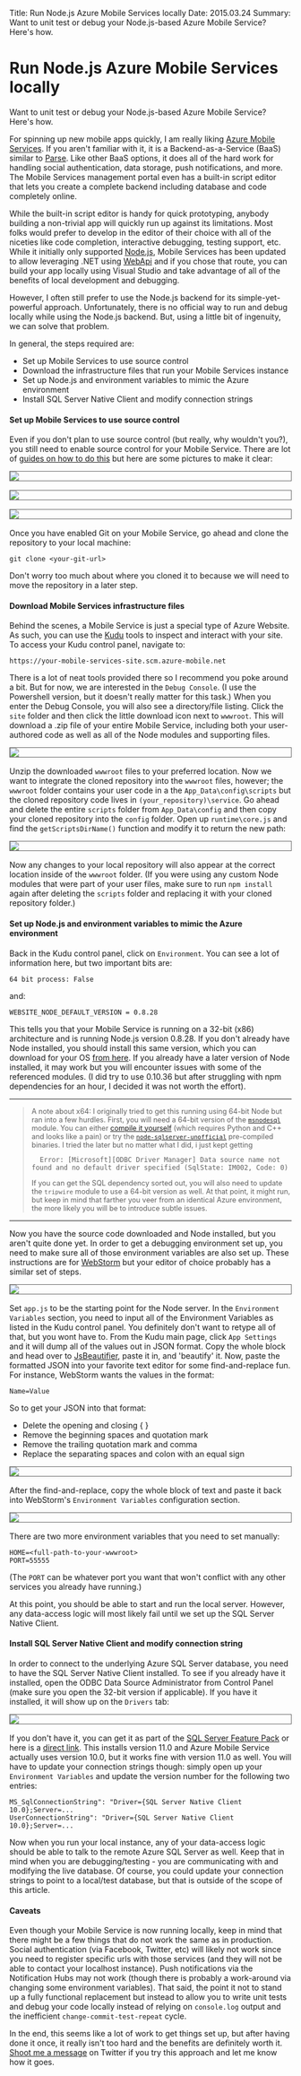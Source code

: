 Title: Run Node.js Azure Mobile Services locally
Date: 2015.03.24
Summary: Want to unit test or debug your Node.js-based Azure Mobile Service? Here's how.

<div class="hero-unit">
<h1>Run Node.js Azure Mobile Services locally</h1>
<p>Want to unit test or debug your Node.js-based Azure Mobile Service? Here's how.</p>
</div>

<style>
.maincontent h4 { margin: 16px 0 8px 0; }
.img img { display: block; margin-bottom: 16px; border: solid 1px #666666; }
.img span { text-align: center; }
blockquote p { font-size: 90%; }
blockquote pre { margin: 10px 0; }
</style>

For spinning up new mobile apps quickly, I am really liking [Azure Mobile Services][MobileServices]. If you aren't familiar with it, it is a Backend-as-a-Service (BaaS) similar to [Parse]. Like other BaaS options, it does all of the hard work for handling social authentication, data storage, push notifications, and more. The Mobile Services management portal even has a built-in script editor that lets you create a complete backend including database and code completely online.

While the built-in script editor is handy for quick prototyping, anybody building a non-trivial app will quickly run up against its limitations. Most folks would prefer to develop in the editor of their choice with all of the niceties like code completion, interactive debugging, testing support, etc. While it initially only supported [Node.js], Mobile Services has been updated to allow leveraging .NET using [WebApi] and if you chose that route, you can build your app locally using Visual Studio and take advantage of all of the benefits of local development and debugging.

However, I often still prefer to use the Node.js backend for its simple-yet-powerful approach. Unfortunately, there is no official way to run and debug locally while using the Node.js backend. But, using a little bit of ingenuity, we can solve that problem.

In general, the steps required are:

- Set up Mobile Services to use source control
- Download the infrastructure files that run your Mobile Services instance
- Set up Node.js and environment variables to mimic the Azure environment
- Install SQL Server Native Client and modify connection strings

#### Set up Mobile Services to use source control

Even if you don't plan to use source control (but really, why wouldn't you?), you still need to enable source control for your Mobile Service. There are lot of [guides on how to do this][EnableSourceControl] but here are some pictures to make it clear:

<div class="img">
<img src="images/run-azure-mobile-services-locally-scm1.png"/>
</div>

<div class="img">
<img src="images/run-azure-mobile-services-locally-scm2.png"/>
</div>

<div class="img">
<img src="images/run-azure-mobile-services-locally-scm3.png"/>
</div>

Once you have enabled Git on your Mobile Service, go ahead and clone the repository to your local machine:

	git clone <your-git-url>

Don't worry too much about where you cloned it to because we will need to move the repository in a later step.

#### Download Mobile Services infrastructure files

Behind the scenes, a Mobile Service is just a special type of Azure Website. As such, you can use the [Kudu] tools to inspect and interact with your site. To access your Kudu control panel, navigate to:

	https://your-mobile-services-site.scm.azure-mobile.net

There is a lot of neat tools provided there so I recommend you poke around a bit. But for now, we are interested in the `Debug Console`. (I use the Powershell version, but it doesn't really matter for this task.) When you enter the Debug Console, you will also see a directory/file listing. Click the `site` folder and then click the little download icon next to `wwwroot`. This will download a .zip file of your entire Mobile Service, including both your user-authored code as well as all of the Node modules and supporting files.

<div class="img">
<img src="images/run-azure-mobile-services-locally-kudu1.png"/>
</div>

Unzip the downloaded `wwwroot` files to your preferred location. Now we want to integrate the cloned repository into the `wwwroot` files, however; the `wwwroot` folder contains your user code in a the `App_Data\config\scripts` but the cloned repository code lives in `(your_repository)\service`. Go ahead and delete the entire `scripts` folder from `App_Data\config` and then copy your cloned repository into the `config` folder. Open up `runtime\core.js` and find the `getScriptsDirName()` function and modify it to return the new path:

<div class="img">
<img src="images/run-azure-mobile-services-locally-webstorm3.png"/>
</div>

Now any changes to your local repository will also appear at the correct location inside of the `wwwroot` folder. (If you were using any custom Node modules that were part of your user files, make sure to run `npm install` again after deleting the `scripts` folder and replacing it with your cloned repository folder.)

#### Set up Node.js and environment variables to mimic the Azure environment

Back in the Kudu control panel, click on `Environment`. You can see a lot of information here, but two important bits are:

	64 bit process: False

and:

	WEBSITE_NODE_DEFAULT_VERSION = 0.8.28

This tells you that your Mobile Service is running on a 32-bit (x86) architecture and is running Node.js version 0.8.28. If you don't already have Node installed, you should install this same version, which you can download for your OS [from here][NodeDownload]. If you already have a later version of Node installed, it may work but you will encounter issues with some of the referenced modules. (I did try to use 0.10.36 but after struggling with npm dependencies for an hour, I decided it was not worth the effort).

-----------------------------------------

<a name="x64"></a>
> A note about x64: I originally tried to get this running using 64-bit Node but ran into a few hurdles. First, you will need a 64-bit version of the [`msnodesql`][msnodesql] module. You can either [compile it yourself][CompileSql] (which requires Python and C++ and looks like a pain) or try the [`node-sqlserver-unofficial`][Unofficial] pre-compiled binaries. I tried the later but no matter what I did, i just kept getting
>
> 
> 		Error: [Microsoft][ODBC Driver Manager] Data source name not found and no default driver specified (SqlState: IM002, Code: 0)
>
> If you can get the SQL dependency sorted out, you will also need to update the `tripwire` module to use a 64-bit version as well. At that point, it might run, but keep in mind that farther you veer from an identical Azure environment, the more likely you will be to introduce subtle issues.

-----------------------------------------

Now you have the source code downloaded and Node installed, but you aren't quite done yet. In order to get a debugging environment set up, you need to make sure all of those environment variables are also set up. These instructions are for [WebStorm] but your editor of choice probably has a similar set of steps. 

<div class="img">
<img src="images/run-azure-mobile-services-locally-webstorm1.png"/>
</div>

Set `app.js` to be the starting point for the Node server. In the `Environment Variables` section, you need to input all of the Environment Variables as listed in the Kudu control panel. You definitely don't want to retype all of that, but you wont have to. From the Kudu main page, click `App Settings` and it will dump all of the values out in JSON format. Copy the whole block and head over to [JsBeautifier], paste it in, and 'beautify' it. Now, paste the formatted JSON into your favorite text editor for some find-and-replace fun. For instance, WebStorm wants the values in the format:

	Name=Value

So to get your JSON into that format:

- Delete the opening and closing { }
- Remove the beginning spaces and quotation mark
- Remove the trailing quotation mark and comma
- Replace the separating spaces and colon with an equal sign

<div class="img">
<img src="images/run-azure-mobile-services-locally-replace.png"/>
</div>

After the find-and-replace, copy the whole block of text and paste it back into WebStorm's `Environment Variables` configuration section.

<div class="img">
<img src="images/run-azure-mobile-services-locally-webstorm2.png"/>
</div>

There are two more environment variables that you need to set manually:

	HOME=<full-path-to-your-wwwroot>
	PORT=55555

(The `PORT` can be whatever port you want that won't conflict with any other services you already have running.)

At this point, you should be able to start and run the local server. However, any data-access logic will most likely fail until we set up the SQL Server Native Client.

#### Install SQL Server Native Client and modify connection string

In order to connect to the underlying Azure SQL Server database, you need to have the SQL Server Native Client installed. To see if you already have it installed, open the ODBC Data Source Administrator from Control Panel (make sure you open the 32-bit version if applicable). If you have it installed, it will show up on the `Drivers` tab:

<div class="img">
<img src="images/run-azure-mobile-services-locally-sql.png"/>
</div>

If you don't have it, you can get it as part of the [SQL Server Feature Pack][SqlFeaturePack] or here is a [direct link][SQLNativeClient]. This installs version 11.0 and Azure Mobile Service actually uses version 10.0, but it works fine with version 11.0 as well. You will have to update your connection strings though: simply open up your `Environment Variables` and update the version number for the following two entries:

	MS_SqlConnectionString": "Driver={SQL Server Native Client 10.0};Server=...
	UserConnectionString": "Driver={SQL Server Native Client 10.0};Server=...

Now when you run your local instance, any of your data-access logic should be able to talk to the remote Azure SQL Server as well. Keep that in mind when you are debugging/testing - you are communicating with and modifying the live database. Of course, you could update your connection strings to point to a local/test database, but that is outside of the scope of this article.

#### Caveats

Even though your Mobile Service is now running locally, keep in mind that there might be a few things that do not work the same as in production. Social authentication (via Facebook, Twitter, etc) will likely not work since you need to register specific urls with those services (and they will not be able to contact your localhost instance). Push notifications via the Notification Hubs may not work (though there is probably a work-around via changing some environment variables). That said, the point it not to stand up a fully functional replacement but instead to allow you to write unit tests and debug your code locally instead of relying on `console.log` output and the  inefficient `change-commit-test-repeat` cycle.

In the end, this seems like a lot of work to get things set up, but after having done it once, it really isn't too hard and the benefits are definitely worth it. [Shoot me a message][Twitter] on Twitter if you try this approach and let me know how it goes.


[MobileServices]: http://azure.microsoft.com/en-us/services/mobile-services/
[Parse]: https://parse.com/
[WebApi]: http://blogs.msdn.com/b/carlosfigueira/archive/2014/04/01/net-runtime-for-azure-mobile-services-first-impressions.aspx
[Node.js]: https://nodejs.org/
[EnableSourceControl]: http://azure.microsoft.com/en-us/documentation/articles/mobile-services-store-scripts-source-control/
[Kudu]: http://blogs.msdn.com/b/benjaminperkins/archive/2014/03/24/using-kudu-with-windows-azure-web-sites.aspx
[NodeDownload]: http://nodejs.org/dist/v0.8.28/
[x64]: #x64
[msnodesql]: https://www.npmjs.com/package/msnodesql
[CompileSql]: http://tech.pro/tutorial/1848/getting-nodejs--sql-server--azure-to-work-together
[Unofficial]: https://www.npmjs.com/package/node-sqlserver-unofficial
[WebStorm]: https://www.jetbrains.com/webstorm/
[JsBeautifier]: http://jsbeautifier.org/
[SqlFeaturePack]: http://www.microsoft.com/en-us/download/details.aspx?id=29065
[SqlNativeClient]: http://go.microsoft.com/fwlink/?LinkID=239647&clcid=0x409
[Twitter]: http://twitter.com/briandunnington